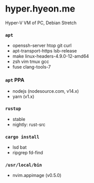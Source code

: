 hyper.hyeon.me
========
Hyper-V VM of PC, Debian Stretch

### `apt`
- openssh-server htop git curl
- apt-transport-https lsb-release
- make linux-headers-4.9.0-12-amd64
- zsh vim tmux gcc
- fuse clang-tools-7

### `apt` PPA
- nodejs (nodesource.com, v14.x)
- yarn (v1.x)

### `rustup`
- stable
- nightly: rust-src

### `cargo install`
- lsd bat
- ripgrep fd-find

### `/usr/local/bin`
- nvim.appimage (v0.5.0)

